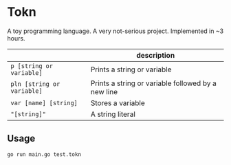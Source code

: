 # Tokn

A toy programming language. A very not-serious project. Implemented in ~3 hours.

|  | description |
| -- | -- |
| `p [string or variable]` | Prints a string or variable |
| `pln [string or variable]` | Prints a string or variable followed by a new line |
| `var [name] [string]` | Stores a variable |
| `"[string]"` | A string literal |

## Usage

```bash
go run main.go test.tokn
```